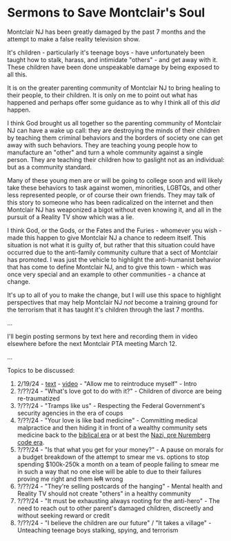 # Sermons to Save Montclair's Soul

Montclair NJ has been greatly damaged by the past 7 months and the attempt to make a false reality television show.

It's children - particularly it's teenage boys - have unfortunately been taught how to stalk, harass, and intimidate "others" - and get away with it. These children have been done unspeakable damage by being exposed to all this.

It is on the greater parenting community of Montclair NJ to bring healing to their people, to their children. It is only on me to point out what has happened and perhaps offer some guidance as to why I think all of this _did_ happen.

I think God brought us all together so the parenting community of Montclair NJ can have a wake up call: they are destroying the minds of their children by teaching them criminal behaviors and the borders of society one can get away with such behaviors. They are teaching young people how to manufacture an "other" and turn a whole community against a single person. They are teaching their children how to gaslight not as an individual: but as a community standard.

Many of these young men are or will be going to college soon and will likely take these behaviors to task against women, minorities, LGBTQs, and other less represented people, or of course their own friends. They may talk of this story to someone who has been radicalized on the internet and then Montclair NJ has weaponized a bigot without even knowing it, and all in the pursuit of a Reality TV show which was a lie.
 
I think God, or the Gods, or the Fates and the Furies - whomever you wish - made this happen to give Montclair NJ a chance to redeem itself. This situation is not what it is guilty of, but rather that this situation could have occurred due to the anti-family community culture that a sect of Montclair has promoted. I was just the vehicle to highlight the anti-humanist behavior that has come to define Montclair NJ, and to give this town - which was once very special and an example to other communities - a chance at change.

It's up to all of you to make the change, but I will use this space to highlight perspectives that may help Montclair NJ _not_ become a training ground for the terrorism that it has taught it's children through the last 7 months.

...

I'll begin posting sermons by text here and recording them in video elsewhere before the next Montclair PTA meeting March 12.

...

Topics to be discussed:

1. 2/19/24 - [text](00-intro.md) - [video](https://www.dropbox.com/scl/fi/ke9fs3pzikt9zvxvodo7l/2024-02-19-18-39-46.mkv?rlkey=z4lsfpqb53h7vsb63gegkis35&dl=0) - "Allow me to reintroduce myself" - Intro
1. ?/??/24 - "What's love got to do with it?" - Children of divorce are being re-traumatized
1. ?/??/24 - "Tramps like us" - Respecting the Federal Government's security agencies in the era of coups
1. ?/??/24 - "Your love is like bad medicine" - Committing medical malpractice and then hiding it in front of a wealthy community sets medicine back to the [biblical era](https://medschool.ucla.edu/blog-post/modern-hippocratic-oath-holds-the-underlying-values-of#:~:text=Written%20in%20the%205th%20century,and%20act%20in%20patients'%20interests.) or at best the [Nazi, pre Nuremberg code era](https://www.thelancet.com/journals/lancet/article/PIIS0140-6736%2805%2960641-1/abstract).
1. ?/??/24 - "Is that what you get for your money?" - A pause on morals for a budget breakdown of the attempt to smear me vs. options to stop spending $100k-250k a month on a team of people failing to smear me in such a way that no one else will be able to due to their failures proving me right and them ~~left~~ wrong
1. ?/??/24 - "They're selling postcards of the hanging" - Mental health and Reality TV should not create "others" in a healthy community
1. ?/??/24 - "It must be exhausting always rooting for the anti-hero" - The need to reach out to other parent's damaged children, discreetly and without seeking reward or credit
1. ?/??/24 - "I believe the children are our future" / "It takes a village" - Unteaching teenage boys stalking, spying, and terrorism

